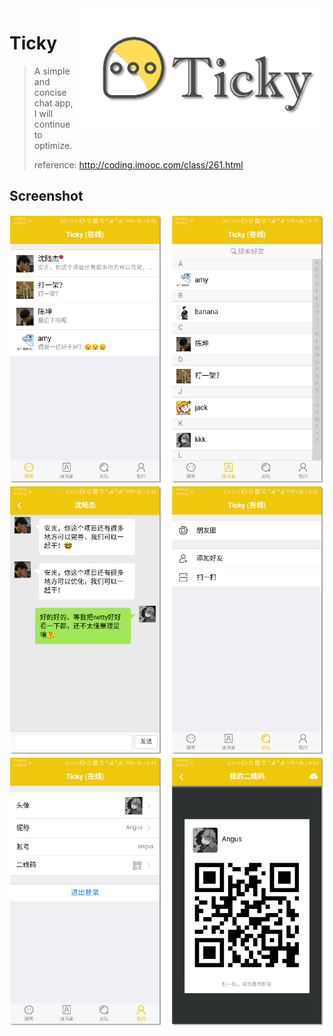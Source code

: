 <img src="assets/logo.png" align="right" width="400"/>

# Ticky
> A simple and concise chat app, I will continue to optimize.
>
> reference:  <http://coding.imooc.com/class/261.html>

## Screenshot

<p align="center">
	<img src="assets/1545657488598.png" alt="聊天&通讯录">
	<img src="assets/1545657502567.png" alt="发现">
	<img src="assets/1545657508861.png" alt="我的">
</p>
